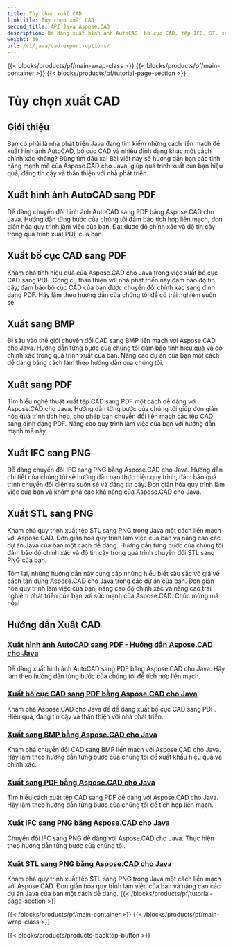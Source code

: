 ```yaml
---
title: Tùy chọn xuất CAD
linktitle: Tùy chọn xuất CAD
second_title: API Java Aspose.CAD
description: Dễ dàng xuất hình ảnh AutoCAD, bố cục CAD, tệp IFC, STL sang PDF, BMP, PNG bằng Aspose.CAD cho Java. Đơn giản hóa quy trình làm việc của bạn với hướng dẫn từng bước của chúng tôi.
weight: 30
url: /vi/java/cad-export-options/
---
```


{{< blocks/products/pf/main-wrap-class >}}
{{< blocks/products/pf/main-container >}}
{{< blocks/products/pf/tutorial-page-section >}}

# Tùy chọn xuất CAD


## Giới thiệu

Bạn có phải là nhà phát triển Java đang tìm kiếm những cách liền mạch để xuất hình ảnh AutoCAD, bố cục CAD và nhiều định dạng khác một cách chính xác không? Đừng tìm đâu xa! Bài viết này sẽ hướng dẫn bạn các tính năng mạnh mẽ của Aspose.CAD cho Java, giúp quá trình xuất của bạn hiệu quả, đáng tin cậy và thân thiện với nhà phát triển.

## Xuất hình ảnh AutoCAD sang PDF

Dễ dàng chuyển đổi hình ảnh AutoCAD sang PDF bằng Aspose.CAD cho Java. Hướng dẫn từng bước của chúng tôi đảm bảo tích hợp liền mạch, đơn giản hóa quy trình làm việc của bạn. Đạt được độ chính xác và độ tin cậy trong quá trình xuất PDF của bạn.

## Xuất bố cục CAD sang PDF

Khám phá tính hiệu quả của Aspose.CAD cho Java trong việc xuất bố cục CAD sang PDF. Công cụ thân thiện với nhà phát triển này đảm bảo độ tin cậy, đảm bảo bố cục CAD của bạn được chuyển đổi chính xác sang định dạng PDF. Hãy làm theo hướng dẫn của chúng tôi để có trải nghiệm suôn sẻ.

## Xuất sang BMP

Đi sâu vào thế giới chuyển đổi CAD sang BMP liền mạch với Aspose.CAD cho Java. Hướng dẫn từng bước của chúng tôi đảm bảo tính hiệu quả và độ chính xác trong quá trình xuất của bạn. Nâng cao dự án của bạn một cách dễ dàng bằng cách làm theo hướng dẫn của chúng tôi.

## Xuất sang PDF

Tìm hiểu nghệ thuật xuất tệp CAD sang PDF một cách dễ dàng với Aspose.CAD cho Java. Hướng dẫn từng bước của chúng tôi giúp đơn giản hóa quá trình tích hợp, cho phép bạn chuyển đổi liền mạch các tệp CAD sang định dạng PDF. Nâng cao quy trình làm việc của bạn với hướng dẫn mạnh mẽ này.

## Xuất IFC sang PNG

Dễ dàng chuyển đổi IFC sang PNG bằng Aspose.CAD cho Java. Hướng dẫn chi tiết của chúng tôi sẽ hướng dẫn bạn thực hiện quy trình, đảm bảo quá trình chuyển đổi diễn ra suôn sẻ và đáng tin cậy. Đơn giản hóa quy trình làm việc của bạn và khám phá các khả năng của Aspose.CAD cho Java.

## Xuất STL sang PNG

Khám phá quy trình xuất tệp STL sang PNG trong Java một cách liền mạch với Aspose.CAD. Đơn giản hóa quy trình làm việc của bạn và nâng cao các dự án Java của bạn một cách dễ dàng. Hướng dẫn từng bước của chúng tôi đảm bảo độ chính xác và độ tin cậy trong quá trình chuyển đổi STL sang PNG của bạn.

Tóm lại, những hướng dẫn này cung cấp những hiểu biết sâu sắc vô giá về cách tận dụng Aspose.CAD cho Java trong các dự án của bạn. Đơn giản hóa quy trình làm việc của bạn, nâng cao độ chính xác và nâng cao trải nghiệm phát triển của bạn với sức mạnh của Aspose.CAD. Chúc mừng mã hóa!
## Hướng dẫn Xuất CAD
### [Xuất hình ảnh AutoCAD sang PDF - Hướng dẫn Aspose.CAD cho Java](./export-autocad-images-to-pdf/)
Dễ dàng xuất hình ảnh AutoCAD sang PDF bằng Aspose.CAD cho Java. Hãy làm theo hướng dẫn từng bước của chúng tôi để tích hợp liền mạch.
### [Xuất bố cục CAD sang PDF bằng Aspose.CAD cho Java](./export-cad-layouts-to-pdf/)
Khám phá Aspose.CAD cho Java để dễ dàng xuất bố cục CAD sang PDF. Hiệu quả, đáng tin cậy và thân thiện với nhà phát triển.
### [Xuất sang BMP bằng Aspose.CAD cho Java](./export-to-bmp/)
Khám phá chuyển đổi CAD sang BMP liền mạch với Aspose.CAD cho Java. Hãy làm theo hướng dẫn từng bước của chúng tôi để xuất khẩu hiệu quả và chính xác.
### [Xuất sang PDF bằng Aspose.CAD cho Java](./export-to-pdf/)
Tìm hiểu cách xuất tệp CAD sang PDF dễ dàng với Aspose.CAD cho Java. Hãy làm theo hướng dẫn từng bước của chúng tôi để tích hợp liền mạch.
### [Xuất IFC sang PNG bằng Aspose.CAD cho Java](./export-ifc-to-png/)
Chuyển đổi IFC sang PNG dễ dàng với Aspose.CAD cho Java. Thực hiện theo hướng dẫn từng bước của chúng tôi.
### [Xuất STL sang PNG bằng Aspose.CAD cho Java](./export-stl-to-png/)
Khám phá quy trình xuất tệp STL sang PNG trong Java một cách liền mạch với Aspose.CAD. Đơn giản hóa quy trình làm việc của bạn và nâng cao các dự án Java của bạn một cách dễ dàng.
{{< /blocks/products/pf/tutorial-page-section >}}

{{< /blocks/products/pf/main-container >}}
{{< /blocks/products/pf/main-wrap-class >}}

{{< blocks/products/products-backtop-button >}}
